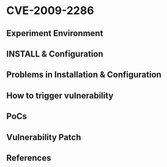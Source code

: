 # CVE-2009-2286

## Experiment Environment

## INSTALL & Configuration

## Problems in Installation & Configuration

## How to trigger vulnerability

## PoCs

## Vulnerability Patch

## References
